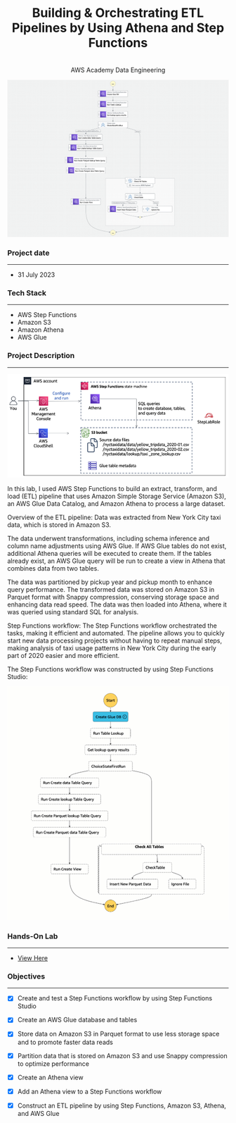 
<h1 align="center">Building & Orchestrating ETL Pipelines by Using Athena and Step Functions</h1>
<p align="center">
  <br />
  AWS Academy Data Engineering
</p>
<p align="center">
  <img src="WorkflowPOC.png" width="600">
</p>


### Project date
------------------
- 31 July 2023

### Tech Stack
------------------
- AWS Step Functions
- Amazon S3
- Amazon Athena
- AWS Glue

### Project Description
-----------------
![Architecture](end-arch.png)

In this lab, I used AWS Step Functions to build an extract, transform, and load (ETL) pipeline that uses Amazon Simple Storage Service (Amazon S3), an AWS Glue Data Catalog, and Amazon Athena to process a large dataset.

Overview of the ETL pipeline:
Data was extracted from New York City taxi data, which is stored in Amazon S3. 

The data underwent transformations, including schema inference and column name adjustments using AWS Glue. If AWS Glue tables do not exist, additional Athena queries will be executed to create them. If the tables already exist, an AWS Glue query will be run to create a view in Athena that combines data from two tables.

The data was partitioned by pickup year and pickup month to enhance query performance. The transformed data was stored on Amazon S3 in Parquet format with Snappy compression, conserving storage space and enhancing data read speed. The data was then loaded into Athena, where it was queried using standard SQL for analysis.

Step Functions workflow:
The Step Functions workflow orchestrated the tasks, making it efficient and automated. The pipeline allows you to quickly start new data processing projects without having to repeat manual steps, making analysis of taxi usage patterns in New York City during the early part of 2020 easier and more efficient.

The Step Functions workflow was constructed by using Step Functions Studio: 

![Architecture](WorkflowPOC.gif)

### Hands-On Lab
------------------

- [View Here](https://youtu.be/kcuwa8EZ69Y)


### Objectives
-----------------
- [X] Create and test a Step Functions workflow by using Step Functions Studio
- [X] Create an AWS Glue database and tables
- [X] Store data on Amazon S3 in Parquet format to use less storage space and to promote faster data reads
- [X] Partition data that is stored on Amazon S3 and use Snappy compression to optimize performance
- [X] Create an Athena view
- [X] Add an Athena view to a Step Functions workflow
- [X] Construct an ETL pipeline by using Step Functions, Amazon S3, Athena, and AWS Glue








